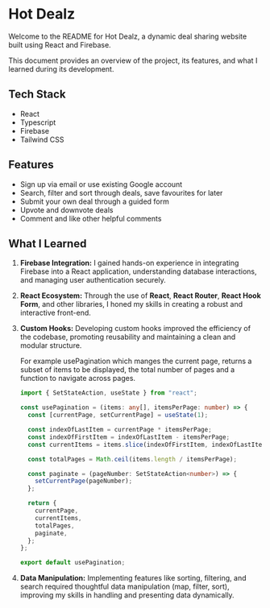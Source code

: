 # Hot Dealz

Welcome to the README for Hot Dealz, a dynamic deal sharing website built using React and Firebase.

This document provides an overview of the project, its features, and what I learned during its development.

## Tech Stack

- React
- Typescript
- Firebase
- Tailwind CSS

## Features

- Sign up via email or use existing Google account
- Search, filter and sort through deals, save favourites for later
- Submit your own deal through a guided form
- Upvote and downvote deals
- Comment and like other helpful comments

## What I Learned

1. **Firebase Integration:** I gained hands-on experience in integrating Firebase into a React application, understanding database interactions, and managing user authentication securely.

2. **React Ecosystem:** Through the use of **React**, **React Router**, **React Hook Form**, and other libraries, I honed my skills in creating a robust and interactive front-end.

3. **Custom Hooks:** Developing custom hooks improved the efficiency of the codebase, promoting reusability and maintaining a clean and modular structure.

   For example usePagination which manges the current page, returns a subset of items to be displayed, the total number of pages and a function to navigate across pages.

   ```typescript
   import { SetStateAction, useState } from "react";

   const usePagination = (items: any[], itemsPerPage: number) => {
     const [currentPage, setCurrentPage] = useState(1);

     const indexOfLastItem = currentPage * itemsPerPage;
     const indexOfFirstItem = indexOfLastItem - itemsPerPage;
     const currentItems = items.slice(indexOfFirstItem, indexOfLastItem);

     const totalPages = Math.ceil(items.length / itemsPerPage);

     const paginate = (pageNumber: SetStateAction<number>) => {
       setCurrentPage(pageNumber);
     };

     return {
       currentPage,
       currentItems,
       totalPages,
       paginate,
     };
   };

   export default usePagination;
   ```

4. **Data Manipulation:** Implementing features like sorting, filtering, and search required thoughtful data manipulation (map, filter, sort), improving my skills in handling and presenting data dynamically.
